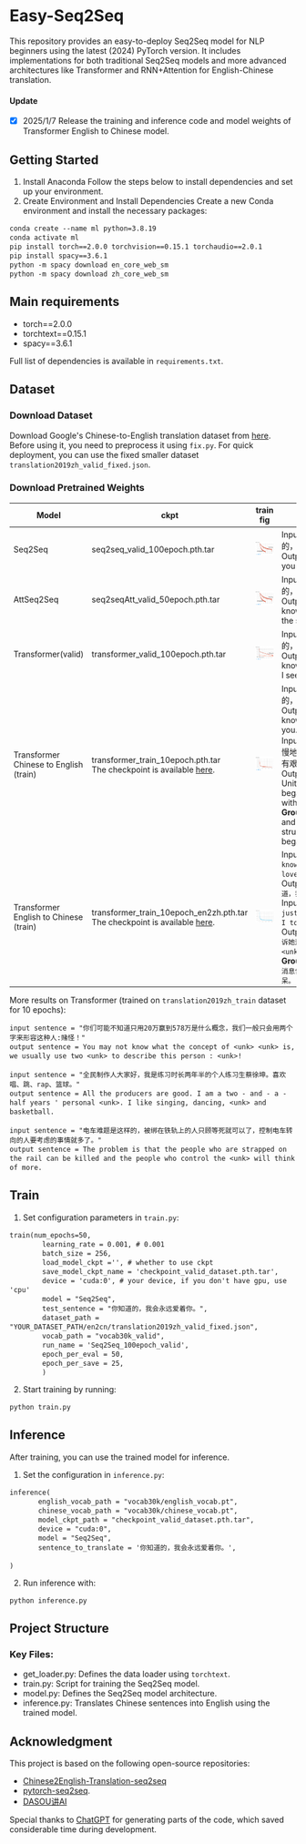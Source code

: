 # Easy-Seq2Seq
This repository provides an easy-to-deploy Seq2Seq model for NLP beginners using the latest (2024) PyTorch version. It includes implementations for both traditional Seq2Seq models and more advanced architectures like Transformer and RNN+Attention for English-Chinese translation.
####  Update
- [x] 2025/1/7 Release the training and inference code and model weights of Transformer English to Chinese model.


## Getting Started
1. Install Anaconda
Follow the steps below to install dependencies and set up your environment.
2. Create Environment and Install Dependencies 
Create a new Conda environment and install the necessary packages:
```
conda create --name ml python=3.8.19
conda activate ml
pip install torch==2.0.0 torchvision==0.15.1 torchaudio==2.0.1
pip install spacy==3.6.1
python -m spacy download en_core_web_sm
python -m spacy download zh_core_web_sm
```

## Main requirements
- torch==2.0.0
- torchtext==0.15.1
- spacy==3.6.1  

Full list of dependencies is available in `requirements.txt`.

## Dataset
### Download Dataset
Download Google's Chinese-to-English translation dataset from [here](https://www.kaggle.com/datasets/qianhuan/translation/data). Before using it, you need to preprocess it using `fix.py`.
For quick deployment, you can use the fixed smaller dataset `translation2019zh_valid_fixed.json`.

### Download Pretrained Weights
| Model    | ckpt | train fig | Examples                                 |
|----------|------|-----------|------------------------------------------|
| Seq2Seq  | seq2seq_valid_100epoch.pth.tar  | ![Figure 1](figs/seq2seq.png)       | Input sentence: '你知道的，我会永远爱着你。'<br>Output sentence: 'I love you love you.' |
| AttSeq2Seq  | seq2seqAtt_valid_50epoch.pth.tar  | ![Figure 2](figs/seq2seq.png)       | Input sentence: '你知道的，我会永远爱着你。'<br>Output sentence: 'You know that you will hear the sound of love.' |
| Transformer(valid)  | transformer_valid_100epoch.pth.tar  | ![Figure 3](figs/transformer.png)       | Input sentence: '你知道的，我会永远爱着你。'<br>Output sentence: 'I know you want to take. I see that.' |
| Transformer Chinese to English (train)  | transformer_train_10epoch.pth.tar<br> The checkpoint is available [here](https://drive.google.com/file/d/17FWZYQHfrbizPT2JZ2Pb8FmpfwcsVjOZ/view?usp=drive_link).  | ![Figure 4](figs/transformer_train.png)       | Input sentence: '你知道的，我会永远爱着你。'<br>Output sentence: 'You know, I 'll always love you.'<br>Input sentence: '美国缓慢地开始倾听，但并非没有艰难曲折。'<br>Output sentence: 'The United States slowly began to listen, but not without difficulty.'<br>**Groundingtruth:**'Slowly and not without struggle, America began to listen.'  |
| Transformer English to Chinese (train)  | transformer_train_10epoch_en2zh.pth.tar<br> The checkpoint is available [here](https://drive.google.com/file/d/1aa61o7c0twOP6jSDhu0nXcDWpoCYz_7-/view?usp=drive_link).  | ![Figure 4](figs/en2zh.png)       | Input sentence: `'You know, I'll always love you.'`<br>Output sentence: `'你知道，我永远爱你。'`<br>Input sentence: `'She just gaped at me when I told her the news.'`<br>Output sentence:` '我告诉她这个消息时，她只是<unk>了一下我。'`<br>**Groundingtruth:**`'当我把消息告诉她时，她简直目瞪口呆。'`  |


More results on Transformer (trained on `translation2019zh_train` dataset for 10 epochs): 
```
input sentence = "你们可能不知道只用20万赢到578万是什么概念，我们一般只会用两个字来形容这种人:赌怪！"
output sentence = You may not know what the concept of <unk> <unk> is, we usually use two <unk> to describe this person : <unk>!

input sentence = "全民制作人大家好，我是练习时长两年半的个人练习生蔡徐坤。喜欢唱、跳、rap、篮球。"
output sentence = All the producers are good. I am a two - and - a - half years ' personal <unk>. I like singing, dancing, <unk> and basketball.

input sentence = "电车难题是这样的，被绑在铁轨上的人只顾等死就可以了，控制电车转向的人要考虑的事情就多了。"
output sentence = The problem is that the people who are strapped on the rail can be killed and the people who control the <unk> will think of more.
```


## Train
1. Set configuration parameters in `train.py`:
```
train(num_epochs=50,
        learning_rate = 0.001, # 0.001
        batch_size = 256,
        load_model_ckpt ='', # whether to use ckpt
        save_model_ckpt_name = 'checkpoint_valid_dataset.pth.tar',
        device = 'cuda:0', # your device, if you don't have gpu, use 'cpu'
        model = "Seq2Seq",
        test_sentence = "你知道的，我会永远爱着你。",
        dataset_path = "YOUR_DATASET_PATH/en2cn/translation2019zh_valid_fixed.json",
        vocab_path = "vocab30k_valid",
        run_name = 'Seq2Seq_100epoch_valid',
        epoch_per_eval = 50,
        epoch_per_save = 25,
        )
```
2. Start training by running:
```
python train.py
```

## Inference
After training, you can use the trained model for inference.
1. Set the configuration in `inference.py`:
```
inference(
       english_vocab_path = "vocab30k/english_vocab.pt",
       chinese_vocab_path = "vocab30k/chinese_vocab.pt",
       model_ckpt_path = "checkpoint_valid_dataset.pth.tar",
       device = "cuda:0",
       model = "Seq2Seq",
       sentence_to_translate = '你知道的，我会永远爱着你。',

)
```
2. Run inference with:
```
python inference.py
```

## Project Structure
### Key Files:
- get_loader.py: Defines the data loader using `torchtext`.
- train.py: Script for training the Seq2Seq model.
- model.py: Defines the Seq2Seq model architecture.
- inference.py: Translates Chinese sentences into English using the trained model.


## Acknowledgment
This project is based on the following open-source repositories:

- [Chinese2English-Translation-seq2seq](https://github.com/Mountchicken/Chinese2English-Translation-seq2seq) 
- [pytorch-seq2seq](https://github.com/bentrevett/pytorch-seq2seq/tree/main). 
- [DASOU讲AI](https://www.bilibili.com/video/BV1dR4y1E7aL/?spm_id_from=333.337.search-card.all.click&vd_source=132c74f7a893f6ef64b723d9600c40b7)  

Special thanks to [ChatGPT](https://chatgpt.com/) for generating parts of the code, which saved considerable time during development.

